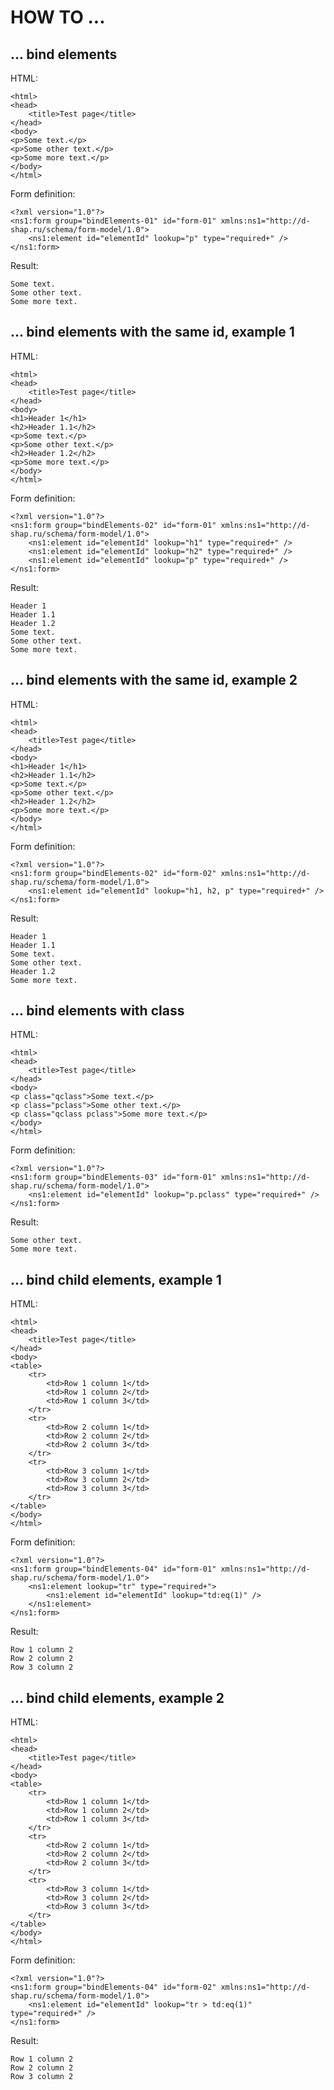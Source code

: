 HOW TO ...
==========

... bind elements
-----------------
HTML:
```
<html>
<head>
    <title>Test page</title>
</head>
<body>
<p>Some text.</p>
<p>Some other text.</p>
<p>Some more text.</p>
</body>
</html>
```

Form definition:
```
<?xml version="1.0"?>
<ns1:form group="bindElements-01" id="form-01" xmlns:ns1="http://d-shap.ru/schema/form-model/1.0">
    <ns1:element id="elementId" lookup="p" type="required+" />
</ns1:form>
```

Result:
```
Some text.
Some other text.
Some more text.
```

... bind elements with the same id, example 1
---------------------------------------------
HTML:
```
<html>
<head>
    <title>Test page</title>
</head>
<body>
<h1>Header 1</h1>
<h2>Header 1.1</h2>
<p>Some text.</p>
<p>Some other text.</p>
<h2>Header 1.2</h2>
<p>Some more text.</p>
</body>
</html>
```

Form definition:
```
<?xml version="1.0"?>
<ns1:form group="bindElements-02" id="form-01" xmlns:ns1="http://d-shap.ru/schema/form-model/1.0">
    <ns1:element id="elementId" lookup="h1" type="required+" />
    <ns1:element id="elementId" lookup="h2" type="required+" />
    <ns1:element id="elementId" lookup="p" type="required+" />
</ns1:form>
```

Result:
```
Header 1
Header 1.1
Header 1.2
Some text.
Some other text.
Some more text.
```

... bind elements with the same id, example 2
---------------------------------------------
HTML:
```
<html>
<head>
    <title>Test page</title>
</head>
<body>
<h1>Header 1</h1>
<h2>Header 1.1</h2>
<p>Some text.</p>
<p>Some other text.</p>
<h2>Header 1.2</h2>
<p>Some more text.</p>
</body>
</html>
```

Form definition:
```
<?xml version="1.0"?>
<ns1:form group="bindElements-02" id="form-02" xmlns:ns1="http://d-shap.ru/schema/form-model/1.0">
    <ns1:element id="elementId" lookup="h1, h2, p" type="required+" />
</ns1:form>
```

Result:
```
Header 1
Header 1.1
Some text.
Some other text.
Header 1.2
Some more text.
```

... bind elements with class
----------------------------
HTML:
```
<html>
<head>
    <title>Test page</title>
</head>
<body>
<p class="qclass">Some text.</p>
<p class="pclass">Some other text.</p>
<p class="qclass pclass">Some more text.</p>
</body>
</html>
```

Form definition:
```
<?xml version="1.0"?>
<ns1:form group="bindElements-03" id="form-01" xmlns:ns1="http://d-shap.ru/schema/form-model/1.0">
    <ns1:element id="elementId" lookup="p.pclass" type="required+" />
</ns1:form>
```

Result:
```
Some other text.
Some more text.
```

... bind child elements, example 1
----------------------------------
HTML:
```
<html>
<head>
    <title>Test page</title>
</head>
<body>
<table>
    <tr>
        <td>Row 1 column 1</td>
        <td>Row 1 column 2</td>
        <td>Row 1 column 3</td>
    </tr>
    <tr>
        <td>Row 2 column 1</td>
        <td>Row 2 column 2</td>
        <td>Row 2 column 3</td>
    </tr>
    <tr>
        <td>Row 3 column 1</td>
        <td>Row 3 column 2</td>
        <td>Row 3 column 3</td>
    </tr>
</table>
</body>
</html>
```

Form definition:
```
<?xml version="1.0"?>
<ns1:form group="bindElements-04" id="form-01" xmlns:ns1="http://d-shap.ru/schema/form-model/1.0">
    <ns1:element lookup="tr" type="required+">
        <ns1:element id="elementId" lookup="td:eq(1)" />
    </ns1:element>
</ns1:form>
```

Result:
```
Row 1 column 2
Row 2 column 2
Row 3 column 2
```

... bind child elements, example 2
----------------------------------
HTML:
```
<html>
<head>
    <title>Test page</title>
</head>
<body>
<table>
    <tr>
        <td>Row 1 column 1</td>
        <td>Row 1 column 2</td>
        <td>Row 1 column 3</td>
    </tr>
    <tr>
        <td>Row 2 column 1</td>
        <td>Row 2 column 2</td>
        <td>Row 2 column 3</td>
    </tr>
    <tr>
        <td>Row 3 column 1</td>
        <td>Row 3 column 2</td>
        <td>Row 3 column 3</td>
    </tr>
</table>
</body>
</html>
```

Form definition:
```
<?xml version="1.0"?>
<ns1:form group="bindElements-04" id="form-02" xmlns:ns1="http://d-shap.ru/schema/form-model/1.0">
    <ns1:element id="elementId" lookup="tr > td:eq(1)" type="required+" />
</ns1:form>
```

Result:
```
Row 1 column 2
Row 2 column 2
Row 3 column 2
```
